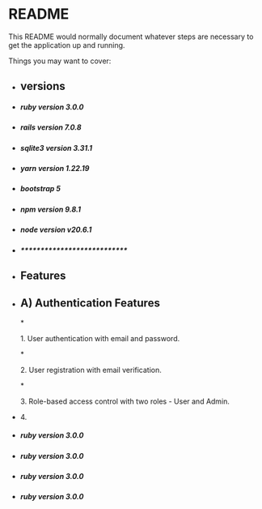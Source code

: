 # README

This README would normally document whatever steps are necessary to get the
application up and running.

Things you may want to cover:

* <h2>versions</h2>
* <h5>ruby version 3.0.0</h5>
* <h5>rails version 7.0.8</h5>
* <h5>sqlite3 version 3.31.1</h5>
* <h5>yarn version 1.22.19</h5>
* <h5>bootstrap 5</h5>
* <h5>npm version 9.8.1</h5>
* <h5>node version v20.6.1</h5>
* <h5>***************************</h5>

* <h2>Features</h2>
* <h2>A) Authentication Features</h2>
  * <p>1. User authentication with email and password.</p>
  * <p>2. User registration with email verification.</p>
  * <p>3. Role-based access control with two roles - User and Admin.</p>


* <p>4. </p>
* <h5>ruby version 3.0.0</h5>
* <h5>ruby version 3.0.0</h5>
* <h5>ruby version 3.0.0</h5>
* <h5>ruby version 3.0.0</h5>

